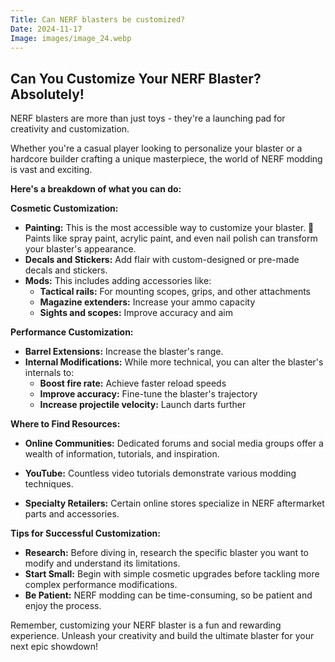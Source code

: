 ```yaml
---
Title: Can NERF blasters be customized?
Date: 2024-11-17
Image: images/image_24.webp
---
```


## Can You Customize Your NERF Blaster? Absolutely! 

NERF blasters are more than just toys - they're a launching pad for creativity and customization. 

Whether you're a casual player looking to personalize your blaster or a hardcore builder crafting a unique masterpiece, the world of NERF modding is vast and exciting. 

**Here's a breakdown of what you can do:**

**Cosmetic Customization:**

* **Painting:** This is the most accessible way to customize your blaster. 
  🎨 Paints like spray paint, acrylic paint, and even nail polish can transform your blaster's appearance.
* **Decals and Stickers:**  Add flair with custom-designed or pre-made decals and stickers. 
* **Mods:** This includes adding accessories like:
    * **Tactical rails:** For mounting scopes, grips, and other attachments
    * **Magazine extenders:** Increase your ammo capacity
    * **Sights and scopes:** Improve accuracy and aim

**Performance Customization:**

* **Barrel Extensions:**  Increase the blaster's range.
* **Internal Modifications:** While more technical, you can alter the blaster's internals to:
    * **Boost fire rate:** Achieve faster reload speeds
    * **Improve accuracy:**  Fine-tune the blaster's trajectory
    * **Increase projectile velocity:** Launch darts further

**Where to Find Resources:**

* **Online Communities:** Dedicated forums and social media groups offer a wealth of information, tutorials, and inspiration. 

* **YouTube:** Countless video tutorials demonstrate various modding techniques.
* **Specialty Retailers:** Certain online stores specialize in NERF aftermarket parts and accessories.


**Tips for Successful Customization:**

* **Research:** Before diving in, research the specific blaster you want to modify and understand its limitations.
* **Start Small:** Begin with simple cosmetic upgrades before tackling more complex performance modifications.
* **Be Patient:**  NERF modding can be time-consuming, so be patient and enjoy the process.


Remember, customizing your NERF blaster is a fun and rewarding experience. Unleash your creativity and build the ultimate blaster for your next epic showdown!
 
